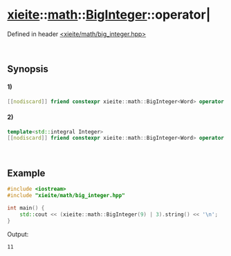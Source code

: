 # [xieite](../../../../../xieite.md)\:\:[math](../../../../../math.md)\:\:[BigInteger<Word>](../../../../big_integer.md)\:\:operator|
Defined in header [<xieite/math/big_integer.hpp>](../../../../../../../include/xieite/math/big_integer.hpp)

&nbsp;

## Synopsis
#### 1)
```cpp
[[nodiscard]] friend constexpr xieite::math::BigInteger<Word> operator|(const xieite::math::BigInteger<Word>& leftOperand, const xieite::math::BigInteger<Word>& rightOperand) noexcept;
```
#### 2)
```cpp
template<std::integral Integer>
[[nodiscard]] friend constexpr xieite::math::BigInteger<Word> operator|(const xieite::math::BigInteger<Word>& leftOperand, const Integer rightOperand) noexcept;
```

&nbsp;

## Example
```cpp
#include <iostream>
#include "xieite/math/big_integer.hpp"

int main() {
    std::cout << (xieite::math::BigInteger(9) | 3).string() << '\n';
}
```
Output:
```
11
```
